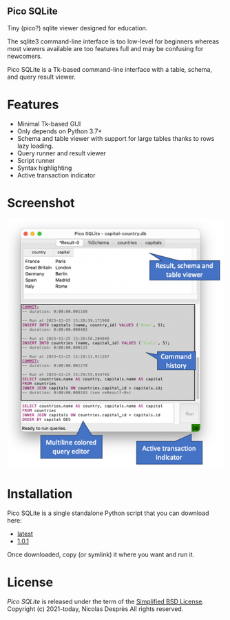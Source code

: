 Pico SQLite
------------

Tiny (pico?) sqlite viewer designed for education.

The sqlite3 command-line interface is too low-level for beginners
whereas most viewers available are too features full and may be
confusing for newcomers.

Pico SQLite is a Tk-based command-line interface with a table, schema,
and query result viewer.

# Features
- Minimal Tk-based GUI
- Only depends on Python 3.7+
- Schema and table viewer with support for large tables thanks to rows
  lazy loading.
- Query runner and result viewer
- Script runner
- Syntax highlighting
- Active transaction indicator

# Screenshot

![Pico SQLite main window](doc/mainwindow_explained.png)

# Installation

Pico SQLite is a single standalone Python script that you can download
here:
- [latest](https://github.com/nicolasdespres/picosqlite/releases/download/v2.0.3/picosqlite.py)
- [1.0.1](https://github.com/nicolasdespres/picosqlite/releases/download/v1.0.1/picosqlite.py)

Once downloaded, copy (or symlink) it where you want and run it.

# License

*Pico SQLite* is released under the term of the
[Simplified BSD License](http://choosealicense.com/licenses/bsd-2-clause>).
Copyright (c) 2021-today, Nicolas Desprès
All rights reserved.
